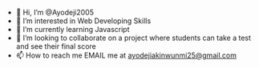 - 👋 Hi, I’m @Ayodeji2005
- 👀 I’m interested in Web Developing Skills
- 🌱 I’m currently learning Javascript
- 💞️ I’m looking to collaborate on a project where students can take a test and see their final score
- 📫 How to reach me EMAIL me at ayodejiakinwunmi25@gmail.com

<!---
Ayodeji2005/Ayodeji2005 is a ✨ special ✨ repository because its `README.md` (this file) appears on your GitHub profile.
You can click the Preview link to take a look at your changes.
--->
